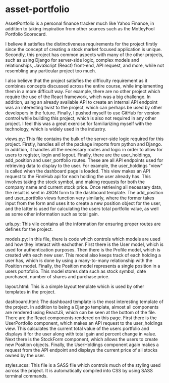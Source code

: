 # asset-portfolio

AssetPortfolio is a personal finance tracker much like Yahoo Finance, in addition to taking inspiration from other sources such as the MotleyFool Portfolio Scorecard.

I believe it satisfies the distinctiveness requirements for the project firstly since the concept of creating a stock market focused application is unique. Secondly, this project has common aspects with many of the other projects, such as using Django for server-side logic, complex models and relationships, JavaScript (React) front-end, API request, and more, while not resembling any particular project too much.

I also believe that the project satisfies the difficulty requirement as it combines concepts discussed across the entire course, while implementing them in a more difficult way. For example, there are no other project which require the use of the React framework, which was a big challenge. In addition, using an already available API to create an internal API endpoint was an interesting twist to the project, which can perhaps be used by other developers in the future. Finally, I pushed myself to use GitHub for version control while building this project, which is also not required in any other project. I feel this was a great exercise for familiarizing myself with the technology, which is widely used in the industry.

views.py:
This file contains the bulk of the server-side logic required for this project. Firstly, handles all of the package imports from python and Django. In addition, it handles all the necessary routes and logic in order to allow for users to register, login and logout. Finally, there are the user_holdings, add_position and user_portfolio routes. These are all API endpoints used for retrieving data to display to the user. For example, the user_holdings "view" is called when the dashboard page is loaded. This view makes an API request to the FinnHub api for each holding the user already has. This involves taking the stock symbol, and making requests for both the company name and current stock price. Once retrieving all necessary data, the result is sent in JSON form to the dashboard template. The add_position and user_portfolio views function very similarly, where the former takes input from the form and uses it to create a new position object for the user, and the latter is used for calculating the users total portfolio value, as well as some other information such as total gain.

urls.py:
This vile contains all the information for ensuring proper routes are defines for the project.

models.py:
In this file, there is code which controls which models are used and how they interact with eachother. First there is the User model, which is used for authentication purposes. Then there is the Profile model, which is created with each new user. This model also keeps track of each holding a user has, which is done by using a many-to-many relationship with the Position model. Finally, the Position model represents a single position in a users portofolio. This model stores data such as stock symbol, date purchased, number of shares and purchase price.

layout.html:
This is a simple layout template which is used by other templates in the project.

dashboard.html:
The dashboard template is the most interesting template of the project. In addition to being a Django template, almost all components are rendered using ReactJS, which can be seen at the bottom of the file. There are the React components rendered on this page. First there is the UserPortfolio component, which makes an API request to the user_holdings view. This calculates the current total value of the users portfolio and displays it for the user along with total gain and percent change in value. Next there is the StockForm component, which allows the users to create new Position objects. Finally, the UserHoldings component again makes a request from the API endpoint and displays the current price of all stocks owned by the user.

styles.scss:
This file is a SASS file which controls much of the styling used across the project. It is automatically compiled into CSS by using SASS terminal commands.
